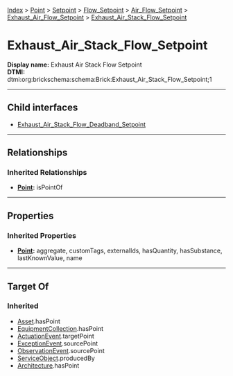 [Index](../../../../../../index.md) > [Point](../../../../../Point.md) > [Setpoint](../../../../Setpoint.md) > [Flow_Setpoint](../../../Flow_Setpoint.md) > [Air_Flow_Setpoint](../../Air_Flow_Setpoint.md) > [Exhaust_Air_Flow_Setpoint](../Exhaust_Air_Flow_Setpoint.md) > [Exhaust_Air_Stack_Flow_Setpoint](#)
# Exhaust_Air_Stack_Flow_Setpoint

**Display name:** Exhaust Air Stack Flow Setpoint<br />
**DTMI:** dtmi:org:brickschema:schema:Brick:Exhaust_Air_Stack_Flow_Setpoint;1

---

## Child interfaces
* [Exhaust_Air_Stack_Flow_Deadband_Setpoint](Exhaust_Air_Stack_Flow_Deadband_Setpoint.md)

---

## Relationships

### Inherited Relationships
* **[Point](../../../../../Point.md):** isPointOf

---

## Properties

### Inherited Properties
* **[Point](../../../../../Point.md):** aggregate, customTags, externalIds, hasQuantity, hasSubstance, lastKnownValue, name

---

## Target Of
### Inherited
* [Asset](../../../../../../Asset/Asset.md).hasPoint
* [EquipmentCollection](../../../../../../Collection/EquipmentCollection.md).hasPoint
* [ActuationEvent](../../../../../../Event/PointEvent/ActuationEvent.md).targetPoint
* [ExceptionEvent](../../../../../../Event/PointEvent/ExceptionEvent.md).sourcePoint
* [ObservationEvent](../../../../../../Event/PointEvent/ObservationEvent.md).sourcePoint
* [ServiceObject](../../../../../../Information/ServiceObject/ServiceObject.md).producedBy
* [Architecture](../../../../../../Space/Architecture/Architecture.md).hasPoint
